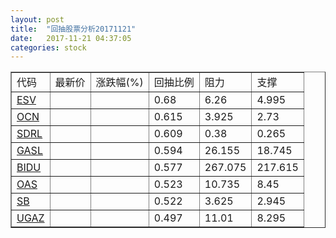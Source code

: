 ```yaml
---
layout: post
title:  "回抽股票分析20171121"
date:   2017-11-21 04:37:05
categories: stock
---
```

<script type="text/javascript">
var stockList = []
stockList.push('gb_esv');
stockList.push('gb_ocn');
stockList.push('gb_sdrl');
stockList.push('gb_gasl');
stockList.push('gb_bidu');
stockList.push('gb_oas');
stockList.push('gb_sb');
stockList.push('gb_ugaz');
</script>
<table border="1">
 <tr>
 <td>代码</td>
 <td>最新价</td>
 <td>涨跌幅(%)</td>
 <td>回抽比例</td>
 <td>阻力</td>
 <td>支撑</td>
</tr>
  <tr id="esv">
  <td><a href="http://stock.finance.sina.com.cn/usstock/quotes/ESV.html" target="_blank">ESV</a></td><td></td><td></td><td>0.68</td><td>6.26</td><td>4.995</td></tr>
  <tr id="ocn">
  <td><a href="http://stock.finance.sina.com.cn/usstock/quotes/OCN.html" target="_blank">OCN</a></td><td></td><td></td><td>0.615</td><td>3.925</td><td>2.73</td></tr>
  <tr id="sdrl">
  <td><a href="http://stock.finance.sina.com.cn/usstock/quotes/SDRL.html" target="_blank">SDRL</a></td><td></td><td></td><td>0.609</td><td>0.38</td><td>0.265</td></tr>
  <tr id="gasl">
  <td><a href="http://stock.finance.sina.com.cn/usstock/quotes/GASL.html" target="_blank">GASL</a></td><td></td><td></td><td>0.594</td><td>26.155</td><td>18.745</td></tr>
  <tr id="bidu">
  <td><a href="http://stock.finance.sina.com.cn/usstock/quotes/BIDU.html" target="_blank">BIDU</a></td><td></td><td></td><td>0.577</td><td>267.075</td><td>217.615</td></tr>
  <tr id="oas">
  <td><a href="http://stock.finance.sina.com.cn/usstock/quotes/OAS.html" target="_blank">OAS</a></td><td></td><td></td><td>0.523</td><td>10.735</td><td>8.45</td></tr>
  <tr id="sb">
  <td><a href="http://stock.finance.sina.com.cn/usstock/quotes/SB.html" target="_blank">SB</a></td><td></td><td></td><td>0.522</td><td>3.625</td><td>2.945</td></tr>
  <tr id="ugaz">
  <td><a href="http://stock.finance.sina.com.cn/usstock/quotes/UGAZ.html" target="_blank">UGAZ</a></td><td></td><td></td><td>0.497</td><td>11.01</td><td>8.295</td></tr>
</table>
